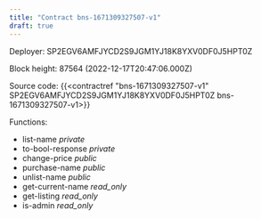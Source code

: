 ```yaml
---
title: "Contract bns-1671309327507-v1"
draft: true
---
```

Deployer: SP2EGV6AMFJYCD2S9JGM1YJ18K8YXV0DF0J5HPT0Z


 



Block height: 87564 (2022-12-17T20:47:06.000Z)

Source code: {{<contractref "bns-1671309327507-v1" SP2EGV6AMFJYCD2S9JGM1YJ18K8YXV0DF0J5HPT0Z bns-1671309327507-v1>}}

Functions:

* list-name _private_
* to-bool-response _private_
* change-price _public_
* purchase-name _public_
* unlist-name _public_
* get-current-name _read_only_
* get-listing _read_only_
* is-admin _read_only_

